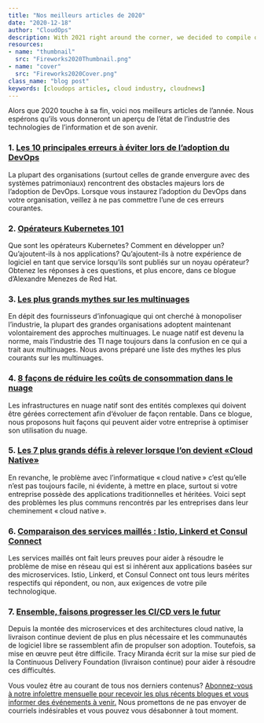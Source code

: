 ```yaml
---
title: "Nos meilleurs articles de 2020"
date: "2020-12-18"
author: "CloudOps"
description: With 2021 right around the corner, we decided to compile our top-performing blog posts from the past year.
resources:
- name: "thumbnail"
  src: "Fireworks2020Thumbnail.png"
- name: "cover"
  src: "Fireworks2020Cover.png"
class_name: "blog post"
keywords: [cloudops articles, cloud industry, cloudnews]
---
```


<p>Alors que 2020 touche à sa fin, voici nos meilleurs articles de l’année. Nous espérons qu’ils vous donneront un aperçu de l’état de l’industrie des technologies de l’information et de son avenir.</p>

<h3>1. <a href="https://www.cloudops.com/fr/blog/les-10-principales-erreurs-a-eviter-lors-de-ladoption-du-devops/">Les 10 principales erreurs à éviter lors de l’adoption du DevOps</a></h3>

<p>La plupart des organisations (surtout celles de grande envergure avec des systèmes patrimoniaux) rencontrent des obstacles majeurs lors de l’adoption de DevOps. Lorsque vous instaurez l’adoption du DevOps dans votre organisation, veillez à ne pas commettre l’une de ces erreurs courantes.</p>

<h3>2. <a href="https://www.cloudops.com/fr/blog/operateurs-kubernetes-101/">Opérateurs Kubernetes 101</a></h3>

<p>Que sont les opérateurs Kubernetes? Comment en développer un? Qu’ajoutent-ils à nos applications? Qu’ajoutent-ils à notre expérience de logiciel en tant que service lorsqu’ils sont publiés sur un noyau opérateur? Obtenez les réponses à ces questions, et plus encore, dans ce blogue d’Alexandre Menezes de Red Hat.</p>

<h3>3. <a href="https://www.cloudops.com/fr/blog/les-plus-grands-mythes-sur-les-multinuages/">Les plus grands mythes sur les multinuages</a></h3>

<p>En dépit des fournisseurs d’infonuagique qui ont cherché à monopoliser l’industrie, la plupart des grandes organisations adoptent maintenant volontairement des approches multinuages. Le nuage natif est devenu la norme, mais l’industrie des TI nage toujours dans la confusion en ce qui a trait aux multinuages. Nous avons préparé une liste des mythes les plus courants sur les multinuages.</p>

<h3>4. <a href="https://www.cloudops.com/fr/blog/8-facons-de-reduire-les-couts-de-consommation-dans-le-nuage/">8 façons de réduire les coûts de consommation dans le nuage</a></h3>

<p>Les infrastructures en nuage natif sont des entités complexes qui doivent être gérées correctement afin d‘évoluer de façon rentable. Dans ce blogue, nous proposons huit façons qui peuvent aider votre entreprise à optimiser son utilisation du nuage.</p>

<h3>5. <a href="https://www.cloudops.com/fr/blog/les-7-plus-grands-defis-a-relever-lorsque-lon-devient-cloud-native/">Les 7 plus grands défis à relever lorsque l’on devient «Cloud Native»</a></h3>

<p>En revanche, le problème avec l’informatique « cloud native » c’est qu’elle n’est pas toujours facile, ni évidente, à mettre en place, surtout si votre entreprise possède des applications traditionnelles et héritées. Voici sept des problèmes les plus communs rencontrés par les entreprises dans leur cheminement « cloud native ».</p>

<h3>6. <a href="https://www.cloudops.com/fr/blog/comparaison-des-services-mailles-istio-linkerd-et-consul-connect/">Comparaison des services maillés : Istio, Linkerd et Consul Connect</a></h3>

<p>Les services maillés ont fait leurs preuves pour aider à résoudre le problème de mise en réseau qui est si inhérent aux applications basées sur des microservices. Istio, Linkerd, et Consul Connect ont tous leurs mérites respectifs qui répondent, ou non, aux exigences de votre pile technologique.</p>

<h3>7. <a href="https://www.cloudops.com/fr/blog/ensemble-faisons-progresser-les-cicd-vers-le-futur/">Ensemble, faisons progresser les CI/CD vers le futur</a></h3>

<p>Depuis la montée des microservices et des architectures cloud native, la livraison continue devient de plus en plus nécessaire et les communautés de logiciel libre se rassemblent afin de propulser son adoption. Toutefois, sa mise en œuvre peut être difficile. Tracy Miranda écrit sur la mise sur pied de la Continuous Delivery Foundation (livraison continue) pour aider à résoudre ces difficultés.</p>

<p>Vous voulez être au courant de tous nos derniers contenus? <a href="https://www.cloudops.com/fr/inscription-infolettre/">Abonnez-vous à notre infolettre mensuelle pour recevoir les plus récents blogues et vous informer des événements à venir.</a> Nous promettons de ne pas envoyer de courriels indésirables et vous pouvez vous désabonner à tout moment.</p>